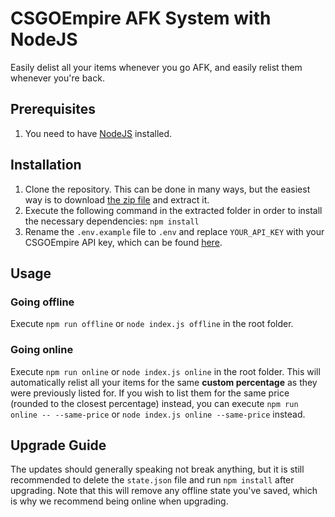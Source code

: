 # CSGOEmpire AFK System with NodeJS
Easily delist all your items whenever you go AFK, and easily relist them whenever you're back.

## Prerequisites
1. You need to have [NodeJS](https://nodejs.org/en/) installed.

## Installation
1. Clone the repository. This can be done in many ways, but the easiest way is to download [the zip file](https://github.com/PixelBoii/csgoempire-afk/archive/refs/heads/main.zip) and extract it.
2. Execute the following command in the extracted folder in order to install the necessary dependencies: `npm install`
3. Rename the `.env.example` file to `.env` and replace `YOUR_API_KEY` with your CSGOEmpire API key, which can be found [here](https://csgoempire.com/trading/apikey).

## Usage

### Going offline
Execute `npm run offline` or `node index.js offline` in the root folder.

### Going online
Execute `npm run online` or `node index.js online` in the root folder. This will automatically relist all your items for the same **custom percentage** as they were previously listed for. If you wish to list them for the same price (rounded to the closest percentage) instead, you can execute `npm run online -- --same-price` or `node index.js online --same-price` instead.

## Upgrade Guide
The updates should generally speaking not break anything, but it is still recommended to delete the `state.json` file and run `npm install` after upgrading. Note that this will remove any offline state you've saved, which is why we recommend being online when upgrading.
